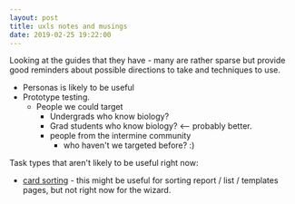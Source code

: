 ```yaml
---
layout: post
title: uxls notes and musings
date: 2019-02-25 19:22:00
---
```


Looking at the guides that they have - many are rather sparse but provide good reminders about possible directions to take and techniques to use.

- Personas is likely to be useful
- Prototype testing.
   - People we could target
      - Undergrads who know biology?
      - Grad students who know biology? <-- probably better.
      - people from the intermine community
        - who haven't we targeted before? :)


Task types that aren't likely to be useful right now:
- [card sorting](https://uxls.org/methods/card-sort/) - this might be useful for sorting report / list / templates pages, but not right now for the wizard.
